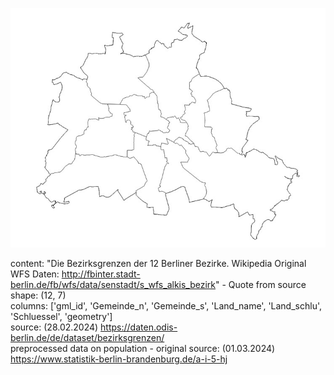 ![img](https://github.com/Lucky-0ne/geodata_berlin/blob/main/main/python_package/geodata_berlin/data/districts/preview_bezirke.jpg)

content: "Die Bezirksgrenzen der 12 Berliner Bezirke. Wikipedia Original WFS Daten: http://fbinter.stadt-berlin.de/fb/wfs/data/senstadt/s_wfs_alkis_bezirk" - Quote from source  
shape: (12, 7)  
columns: ['gml_id', 'Gemeinde_n', 'Gemeinde_s', 'Land_name', 'Land_schlu', 'Schluessel', 'geometry']  
source: (28.02.2024) https://daten.odis-berlin.de/de/dataset/bezirksgrenzen/  
preprocessed data on population - original source: (01.03.2024) https://www.statistik-berlin-brandenburg.de/a-i-5-hj